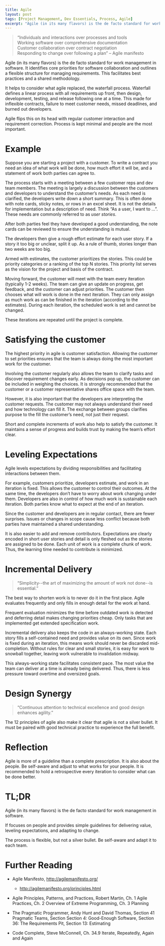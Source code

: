 ```yaml
---
title: Agile
layout: post
tags: [Project Management, Dev Essentials, Process, Agile]
excerpt: "Agile (in its many flavors) is the de facto standard for work management in software. It identifies core priorities for software collaboration and outlines a flexible structure for managing requirements. This facilitates best practices and a shared methodology."
---
```


>   “Individuals and interactions over processes and tools  
>   Working software over comprehensive documentation  
>   Customer collaboration over contract negotiation  
>   Responding to change over following a plan” – Agile manifesto

Agile (in its many flavors) is the de facto standard for work management in
software. It identifies core priorities for software collaboration and outlines
a flexible structure for managing requirements. This facilitates best practices
and a shared methodology.

It helps to consider what agile replaced, the waterfall process. Waterfall
defines a linear process with all requirements up front, then design,
development, testing, and release following one at a time. This made for
inflexible contracts, failure to meet customer needs, missed deadlines, and
burned out developers.

Agile flips this on its head with regular customer interaction and requirement
correction. Process is kept minimal and people are the most important.

Example
=======

Suppose you are starting a project with a customer. To write a contract you need
an idea of what work will be done, how much effort it will be, and a statement
of work both parties can agree to.

The process starts with a meeting between a few customer reps and dev team
members. The meeting is largely a discussion between the customers and
developers to understand the customer’s needs. As each need is clarified, the
developers write down a short summary. This is often done with note cards,
sticky notes, or rows in an excel sheet. It is not the details for
implementation but a description of need. Think “As a user, I want to …”. These
needs are commonly referred to as *user stories*.

After both parties feel they have developed a good understanding, the note cards
can be reviewed to ensure the understanding is mutual.

The developers then give a rough effort estimate for each user story. If a story
it too big or unclear, split it up. As a rule of thumb, stories longer than two
weeks are too big.

Armed with estimates, the customer prioritizes the stories. This could be
priority categories or a ranking of the top N stories. This priority list serves
as the vision for the project and basis of the contract.

Moving forward, the customer will meet with the team every iteration (typically
1-2 weeks). The team can give an update on progress, get feedback, and the
customer can adjust priorities. The customer then chooses what will work is done
in the next iteration. They can only assign as much work as can be finished in
the iteration (according to the estimates). During each iteration, the scheduled
work is set and cannot be changed.

These iterations are repeated until the project is complete.

Satisfying the customer
=======================

The highest priority in agile is customer satisfaction. Allowing the customer to
set priorities ensures that the team is always doing the most important work for
the customer.

Involving the customer regularly also allows the team to clarify tasks and
discover requirement changes early. As decisions pop up, the customer can be
included in weighing the choices. It is strongly recommended that the customer
or a customer representative shares office space with the team.

However, it is also important that the developers are interpreting the customer
requests. The customer may not always understand their need and how technology
can fill it. The exchange between groups clarifies purpose to the fill the
customer’s need, not just their request.

Short and complete increments of work also help to satisfy the customer. It
maintains a sense of progress and builds trust by making the team’s effort
clear.

Leveling Expectations
=====================

Agile levels expectations by dividing responsibilities and facilitating
interactions between them.

For example, customers prioritize, developers estimate, and work in an iteration
is fixed. This allows the customer to control their outcomes. At the same time,
the developers don’t have to worry about work changing under them. Developers
are also in control of how much work is sustainable each iteration. Both parties
know what to expect at the end of an iteration.

Since the customer and developers are in regular contact, there are fewer
surprises. Issues or changes in scope cause less conflict because both parties
have maintained a shared understanding.

It is also easier to add and remove contributors. Expectations are clearly
encoded in short user stories and detail is only fleshed out as the stories are
assigned to be done. Each unit of work is a complete chunk of work. Thus, the
learning time needed to contribute is minimized.

Incremental Delivery
====================

>   “Simplicity--the art of maximizing the amount of work not done--is
>   essential.”

The best way to shorten work is to never do it in the first place. Agile
evaluates frequently and only fills in enough detail for the work at hand.

Frequent evaluation minimizes the time before outdated work is detected and
deferring detail makes changing priorities cheap. Only tasks that are
implemented get extended specification work.

Incremental delivery also keeps the code in an always-working state. Each story
fills a self-contained need and provides value on its own. Since work is fixed
during an iteration, this means work should never be discarded mid-completion.
Without rules for clear and small stories, it is easy for work to snowball
together, leaving work vulnerable to invalidation midway.

This always-working state facilitates consistent pace. The most value the team
can deliver at a time is already being delivered. Thus, there is less pressure
toward overtime and oversized goals.

Design Synergy
==============

>   “Continuous attention to technical excellence and good design enhances
>   agility.”

The 12 principles of agile also make it clear that agile is not a silver bullet.
It must be paired with good technical practice to experience the full benefit.

Reflection
==========

Agile is more of a guideline than a complete prescription. It is also about the
people. Be self-aware and adjust to what works for your people. It is
recommended to hold a retrospective every iteration to consider what can be done
better.

TL;DR
=====

Agile (in its many flavors) is the de facto standard for work management in
software.

If focuses on people and provides simple guidelines for delivering value,
leveling expectations, and adapting to change.

The process is flexible, but not a silver bullet. Be self-aware and adapt it to
each team.

Further Reading
===============

-   Agile Manifesto, <http://agilemanifesto.org/>

    -   <http://agilemanifesto.org/principles.html>

-   Agile Principles, Patterns, and Practices, Robert Martin, Ch. 1 Agile
    Practices, Ch. 2 Overview of Extreme Programming, Ch. 3 Planning

-   The Pragmatic Programmer, Andy Hunt and David Thomas, Section 41 Pragmatic
    Teams, Section Section 4: Good-Enough Software, Section 36: The Requirements
    Pit, Section 13: Estimating

-   Code Complete, Steve McConnell, Ch. 34.9 Iterate, Repeatedly, Again and
    Again
